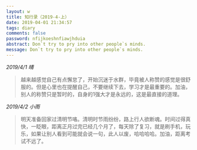 ```yaml
---
layout: w
title: 知行录（2019-4-上）
date: 2019-04-01 21:34:57
tags: diary
comments: false
password: nfijkoeshnfiawjhduia
abstract: Don`t try to pry into other people`s minds.
message: Don`t try to pry into other people`s minds.
---
```


*2019/4/1 晴*

> 越来越感觉自己有点懈怠了，开始沉迷于水群，毕竟被人称赞的感觉是很舒服的。但是心里也在提醒自己，不要继续下去，学习才是最重要的。加油，别人的称赞只是暂时的，自身的1强大才是永远的，这是最直接的道理。

*2019/4/2 小雨*

> 明天准备回家过清明节咯。清明时节雨纷纷，路上行人欲断魂。时间过得真快，一眨眼，距离正月过完已经几个月了，每天除了复习，就是刷手机，玩乐，如果让别人看到可能就会说一句，此人以废，哈哈哈哈。加油，距离考试不远了。